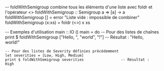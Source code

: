 -- foldWithSemigroup combine tous les éléments d'une liste avec foldr et l'opérateur <>
foldWithSemigroup :: Semigroup a => [a] -> a
foldWithSemigroup []     = error "Liste vide : impossible de combiner"
foldWithSemigroup (x:xs) = foldr (<>) x xs

-- Exemples d'utilisation
main :: IO ()
main = do
    -- Pour des listes de chaînes
    print $ foldWithSemigroup ["Hello, ", "world", "!"]  -- Résultat : "Hello, world!"

    -- Pour des listes de Severity définies précédemment
    let severities = [Low, High, Medium]
    print $ foldWithSemigroup severities                 -- Résultat : High
